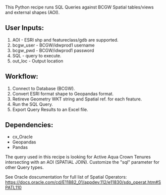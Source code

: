 This Python recipe runs SQL Queries against BCGW Spatial tables/views
and external shapes (AOI).


## User Inputs:
1) AOI - ESRI shp and featureclass/gdb are supported.
2) bcgw_user - BCGW/idwprod1 username
3) bcgw_pwd -  BCGW/idwprod1 password
4) SQL - query to execute.
5) out_loc - Output location


## Workflow:
1) Connect to Database (BCGW).
2) Convert ESRI format shape to Geopandas format. 
3) Retireve Geometry WKT string and Spatial ref. for each feature.
4) Run the SQL Query.
5) Export Query Results to an Excel file.


## Dependencies:
- cx_Oracle
- Geopandas
- Pandas
  
  
The query used in this recipe is looking for Active Aqua Crown Tenures
intersecting with an AOI (SPATIAL JOIN). Customize the "sql" parameter 
for other  Query types.


See Oracle doscumentation for full list of Spatial Operators:
https://docs.oracle.com/cd/E11882_01/appdev.112/e11830/sdo_operat.htm#SPATL110
